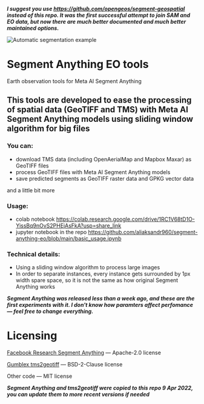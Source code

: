 ***I suggest you use https://github.com/opengeos/segment-geospatial instead of this repo. It was the first successful attempt to join SAM and EO data, but now there are much better documented and much better maintained options.***

![Automatic segmentation example](title_sameo.png?raw=true "Automatic segmentation example")

# Segment Anything EO tools
Earth observation tools for Meta AI Segment Anything

## This tools are developed to ease the processing of spatial data (GeoTIFF and TMS) with Meta AI Segment Anything models using sliding window algorithm for big files

### You can:
- download TMS data (including OpenAerialMap and Mapbox Maxar) as GeoTIFF files
- process GeoTIFF files with Meta AI Segment Anything models
- save predicted segments as GeoTIFF raster data and GPKG vector data

and a little bit more

### Usage:
- colab notebook https://colab.research.google.com/drive/1RC1V68tD1O-YissBq9nOvS2PHEjAsFkA?usp=share_link
- jupyter notebook in the repo https://github.com/aliaksandr960/segment-anything-eo/blob/main/basic_usage.ipynb

### Technical details:
- Using a sliding window algorithm to process large images
- In order to separate instances, every instance gets surrounded by 1px width spare space, so it is not the same as how original Segment Anything works

***Segment Anything was released less than a week ago, and these are the first experiments with it. I don't know how paramters affect perfomance &mdash; feel free to change everything.***

# Licensing

[Facebook Research Segment Anything](https://github.com/facebookresearch/segment-anything) &mdash; Apache-2.0 license 

[Gumblex tms2geotiff](https://github.com/gumblex/tms2geotiff) &mdash; BSD-2-Clause license 

Other code &mdash; MIT license

***Segment Anything and tms2geotiff were copied to this repo 9 Apr 2022, you can update them to more recent versions if needed***

